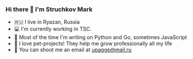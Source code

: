 ### Hi there 👋 I'm Struchkov Mark

* 🇷🇺 I live in Ryazan, Russia
* 💻 I'm currently working in TSC.
* :robot: Most of the time I'm writing on Python and Go, sometimes JavaScript
* :rocket: I love pet-projects! They help me grow professionally all my life
* :email: You can shoot me an email at upagge@mail.ru

